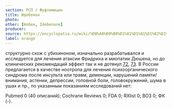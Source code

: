 ```yaml
---
section: РСП / Фуфломицин
title: Идебенон
photo:
other: [Нобен, Idebenone]
producer:
source: https://encyclopatia.ru/wiki/%D0%A0%D0%B0%D1%81%D1%81%D1%82%D1%80%D0%B5%D0%BB%D1%8C%D0%BD%D1%8B%D0%B9_%D1%81%D0%BF%D0%B8%D1%81%D0%BE%D0%BA_%D0%BF%D1%80%D0%B5%D0%BF%D0%B0%D1%80%D0%B0%D1%82%D0%BE%D0%B2
label: orange
---
```


структурно схож с убихиноном, изначально разрабатывался и исследуется для лечения атаксии Фридриха и миопатии Дюшена, но до клинических рекомендаций эффект так и не дотянул [72](http://www.ema.europa.eu/docs/en_GB/document_library/EPAR_-_Public_assessment_report/human/000908/WC500070576.pdf), [73](http://onlinelibrary.wiley.com/doi/10.1002/14651858.CD008953.pub2/abstract). В России предлагается в качестве ноотропа для лечения психоорганического синдрома после инсульта или травм, деменции, нарушений памяти/внимания, астении, депрессии, головной боли, головокружений, шума в ушах и пр., по указанным показаниям исследований нет:

Pubmed 0 (40 описаний); Cochrane Reviews 0; FDA 0; RXlist 0; ВОЗ 0; ФК (-).
